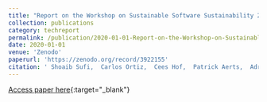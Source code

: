 ```yaml
---
title: "Report on the Workshop on Sustainable Software Sustainability 2019 (WOSSS19)"
collection: publications
category: techreport
permalink: /publication/2020-01-01-Report-on-the-Workshop-on-Sustainable-Software-Sustainability-2019-WOSSS19
date: 2020-01-01
venue: 'Zenodo'
paperurl: 'https://zenodo.org/record/3922155'
citation: ' Shoaib Sufi,  Carlos Ortiz,  Cees Hof,  Patrick Aerts,  Adriaan Klinkenberg,  Anna-Lena Lambrecht,  Barbara Sierman,  Bettine Willigen,  Brett Olivier,  Carol Willing,  Carsten Thiel,  Caspar Leeuwen,  Catherine Jones,  Christina Flach,  Daniel Katz,  Dominique Hansen,  Esther Plomp,  Gerard Coen,  Hamish Steptoe,  Hannah Bosma,  Heather Andrews,  James Davenport,  Jamie Shiers,  Jesse Vos,  Johan Knijff,  Jurriaan Spaaks,  Kostas Kavoussanakis,  Leyla Garcia,  Mario Behn,  Mario David,  Mateusz Kuzak,  Neil Hong,  Nicolas Dintzner,  Pablo Orviz,  Paula Lavanchy,  Peter Doorn,  Rachael Kotarski,  Raniere Silva,  Robert Haines,  Roberto Cosmo,  Skip Overgoor,  Stephan Druskat,  Stephanie Sandt,  Tim Boom,  Viviana Letizia,  Wiel Seuskens,  Yoann Moranville, &quot;Report on the Workshop on Sustainable Software Sustainability 2019 (WOSSS19).&quot; Zenodo, 2020.'
---
```

[Access paper here](https://zenodo.org/record/3922155){:target="_blank"}
